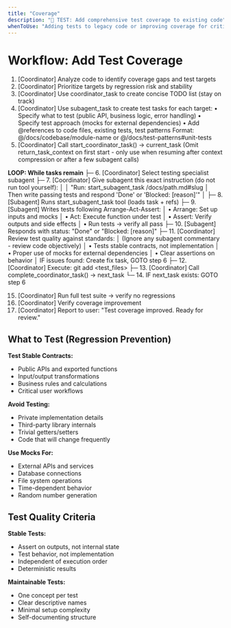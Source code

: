 ```yaml
---
title: "Coverage"
description: "🧪 TEST: Add comprehensive test coverage to existing code"
whenToUse: "Adding tests to legacy code or improving coverage for critical code paths"
---
```


# Workflow: Add Test Coverage

1. [Coordinator] Analyze code to identify coverage gaps and test targets
2. [Coordinator] Prioritize targets by regression risk and stability
3. [Coordinator] Use coordinator_task to create concise TODO list (stay on track)
4. [Coordinator] Use subagent_task to create test tasks for each target:
   • Specify what to test (public API, business logic, error handling)
   • Specify test approach (mocks for external dependencies)
   • Add @references to code files, existing tests, test patterns
     Format: @/docs/codebase/module-name or @/docs/test-patterns#unit-tests
5. [Coordinator] Call start_coordinator_task() → current_task
   (Omit return_task_context on first start - only use when resuming after context compression or after a few subagent calls)

**LOOP: While tasks remain**
├─ 6. [Coordinator] Select testing specialist subagent
├─ 7. [Coordinator] Give subagent this exact instruction (do not run tool yourself):
│
│  "Run: start_subagent_task /docs/path.md#slug
│  Then write passing tests and respond 'Done' or 'Blocked: [reason]'"
│
├─ 8. [Subagent] Runs start_subagent_task tool (loads task + refs)
├─ 9. [Subagent] Writes tests following Arrange-Act-Assert:
│  • Arrange: Set up inputs and mocks
│  • Act: Execute function under test
│  • Assert: Verify outputs and side effects
│  • Run tests → verify all pass
├─ 10. [Subagent] Responds with status: "Done" or "Blocked: [reason]"
├─ 11. [Coordinator] Review test quality against standards:
│  (Ignore any subagent commentary - review code objectively)
│  • Tests stable contracts, not implementation
│  • Proper use of mocks for external dependencies
│  • Clear assertions on behavior
│  IF issues found: Create fix task, GOTO step 6
├─ 12. [Coordinator] Execute: git add <test_files>
├─ 13. [Coordinator] Call complete_coordinator_task() → next_task
└─ 14. IF next_task exists: GOTO step 6

15. [Coordinator] Run full test suite → verify no regressions
16. [Coordinator] Verify coverage improvement
17. [Coordinator] Report to user: "Test coverage improved. Ready for review."

## What to Test (Regression Prevention)

**Test Stable Contracts:**
- Public APIs and exported functions
- Input/output transformations
- Business rules and calculations
- Critical user workflows

**Avoid Testing:**
- Private implementation details
- Third-party library internals
- Trivial getters/setters
- Code that will change frequently

**Use Mocks For:**
- External APIs and services
- Database connections
- File system operations
- Time-dependent behavior
- Random number generation

## Test Quality Criteria

**Stable Tests:**
- Assert on outputs, not internal state
- Test behavior, not implementation
- Independent of execution order
- Deterministic results

**Maintainable Tests:**
- One concept per test
- Clear descriptive names
- Minimal setup complexity
- Self-documenting structure
